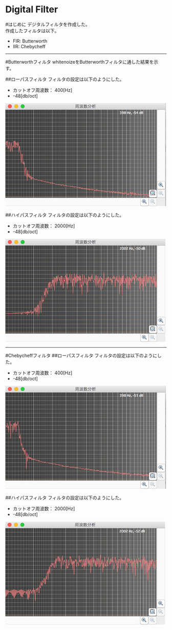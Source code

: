 Digital Filter
====================
#はじめに
デジタルフィルタを作成した。  
作成したフィルタは以下。

- FIR: Butterworth
- IIR: Chebycheff

----

#Butterworthフィルタ
whitenoizeをButterworthフィルタに通した結果を示す。

##ローパスフィルタ
フィルタの設定は以下のようにした。

- カットオフ周波数： 400[Hz]
- -48[db/oct]

![Butterworth Low-pass -48dB/oct](./img/Butterworth_lowpass_48dB.png)

##ハイパスフィルタ
フィルタの設定は以下のようにした。

- カットオフ周波数： 2000[Hz]
- -48[db/oct]

![Butterworth High-pass -48dB/oct](./img/Butterworth_highpass_48dB.png)

----

#Chebycheffフィルタ
##ローパスフィルタ
フィルタの設定は以下のようにした。

- カットオフ周波数： 400[Hz]
- -48[db/oct]

![Chebycheff Low-pass -48dB/oct](./img/Chebycheff_lowpass_48dB.png)

##ハイパスフィルタ
フィルタの設定は以下のようにした。

- カットオフ周波数： 2000[Hz]
- -48[db/oct]

![Chebycheff High-pass -48dB/oct](./img/Chebycheff_highpass_48dB.png)
